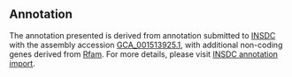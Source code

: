 

Annotation
----------

The annotation presented is derived from annotation submitted to
[INSDC](http://www.insdc.org) with the assembly accession
[GCA\_001513925.1](http://www.ebi.ac.uk/ena/data/view/GCA_001513925.1),
with additional non-coding genes derived from
[Rfam](http://rfam.xfam.org/). For more details, please visit [INSDC
annotation
import](http://ensemblgenomes.org/info/data/insdc_annotation).
